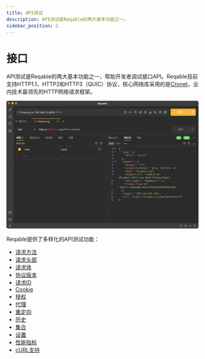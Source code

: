 ```yaml
---
title: API测试
description: API测试是Reqable的两大基本功能之一。
sidebar_position: 2
---
```


# 接口

API测试是Reqable的两大基本功能之一，帮助开发者调试接口API。Reqable目前支持HTTP1.1、HTTP2和HTTP3（QUIC）协议，核心网络库采用的是[Cronet](https://chromium.googlesource.com/chromium/src/+/master/components/cronet/)，业内技术最领先的HTTP网络请求框架。

![](arts/rest.png)

Reqable提供了多样化的API测试功能：
- [请求方法](method)
- [请求头部](header)
- [请求体](body)
- [协议版本](protocol)
- [请求ID](request_id)
- [Cookie](cookie)
- [授权](authorization)
- [代理](proxy)
- [重定向](redirect)
- [历史](history)
- [集合](collection)
- [设置](settings)
- [性能指标](metrics)
- [cURL支持](curl)